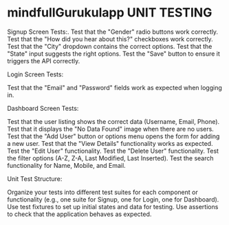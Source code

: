 # mindfullGurukulapp  UNIT TESTING

Signup Screen Tests:.
Test that the "Gender" radio buttons work correctly.
Test that the "How did you hear about this?" checkboxes work correctly.
Test that the "City" dropdown contains the correct options.
Test that the "State" input suggests the right options.
Test the "Save" button to ensure it triggers the API correctly.

Login Screen Tests:

Test that the "Email" and "Password" fields work as expected when logging in.

Dashboard Screen Tests:

Test that the user listing shows the correct data (Username, Email, Phone).
Test that it displays the "No Data Found" image when there are no users.
Test that the "Add User" button or options menu opens the form for adding a new user.
Test that the "View Details" functionality works as expected.
Test the "Edit User" functionality.
Test the "Delete User" functionality.
Test the filter options (A-Z, Z-A, Last Modified, Last Inserted).
Test the search functionality for Name, Mobile, and Email.

Unit Test Structure:

Organize your tests into different test suites for each component or functionality (e.g., one suite for Signup, one for Login, one for Dashboard).
Use test fixtures to set up initial states and data for testing.
Use assertions to check that the application behaves as expected.
